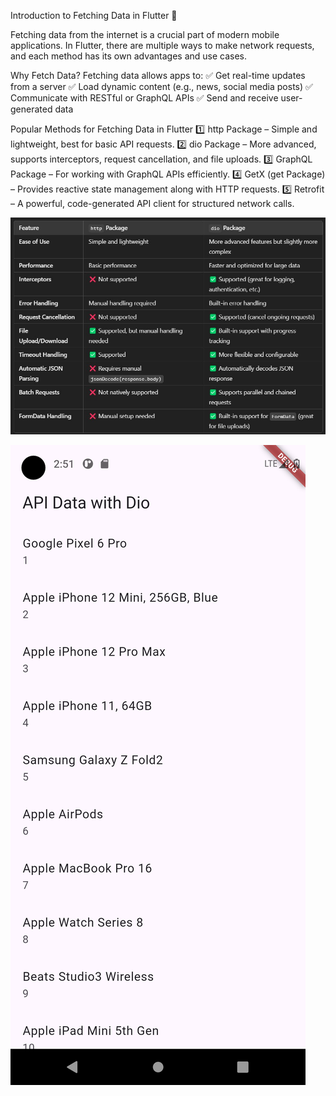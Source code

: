 Introduction to Fetching Data in Flutter 🚀

Fetching data from the internet is a crucial part of modern mobile applications. In Flutter, there are multiple ways to make network requests, and each method has its own advantages and use cases.

Why Fetch Data?
Fetching data allows apps to:
✅ Get real-time updates from a server
✅ Load dynamic content (e.g., news, social media posts)
✅ Communicate with RESTful or GraphQL APIs
✅ Send and receive user-generated data

Popular Methods for Fetching Data in Flutter
1️⃣ http Package – Simple and lightweight, best for basic API requests.
2️⃣ dio Package – More advanced, supports interceptors, request cancellation, and file uploads.
3️⃣ GraphQL Package – For working with GraphQL APIs efficiently.
4️⃣ GetX (get Package) – Provides reactive state management along with HTTP requests.
5️⃣ Retrofit – A powerful, code-generated API client for structured network calls.

![alt text](<key diff.jpg>)

![alt text](<dio exa.png>)